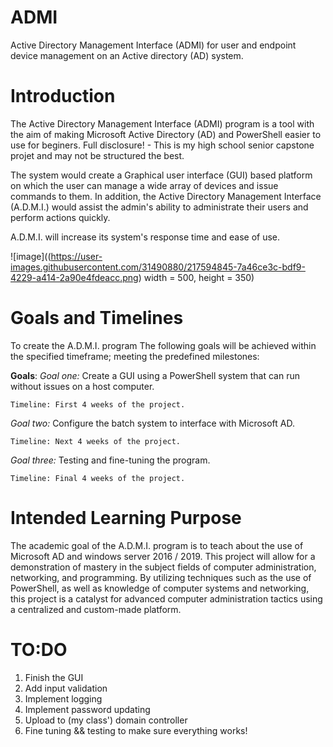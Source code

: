 # ADMI
Active Directory Management Interface (ADMI) for user and endpoint device management on an Active directory (AD) system.

# Introduction
The Active Directory Management Interface (ADMI) program is a tool with the aim of making Microsoft Active Directory (AD) and PowerShell easier to use for beginers. Full disclosure! - This is my high school senior capstone projet and may not be structured the best. 

The system would create a Graphical user interface (GUI) based platform on which the user can manage a wide array of devices and issue commands to them. In addition, the Active Directory Management Interface (A.D.M.I.) would assist the admin's ability to administrate their users and perform actions quickly. 

A.D.M.I. will increase its system's response time and ease of use.

![image]((https://user-images.githubusercontent.com/31490880/217594845-7a46ce3c-bdf9-4229-a414-2a90e4fdeacc.png) width = 500, height = 350)

# Goals and Timelines 
To create the A.D.M.I. program The following goals will be achieved within the specified timeframe; meeting the predefined milestones: 

**Goals**: 
_Goal one:_ Create a GUI using a PowerShell system that can run without issues on a host computer.

    Timeline: First 4 weeks of the project.
    
_Goal two:_ Configure the batch system to interface with Microsoft AD. 

    Timeline: Next 4 weeks of the project.
    
_Goal three:_ Testing and fine-tuning the program. 

    Timeline: Final 4 weeks of the project.
 

# Intended Learning Purpose
The academic goal of the A.D.M.I. program is to teach about the use of Microsoft AD and windows server 2016 / 2019. 
This project will allow for a demonstration of mastery in the subject fields of computer administration, networking, and programming. 
By utilizing techniques such as the use of PowerShell, as well as knowledge of computer systems and networking, this project is a catalyst for advanced computer administration tactics using a centralized and custom-made platform.

# TO:DO
1. Finish the GUI
2. Add input validation 
3. Implement logging 
4. Implement password updating 
5. Upload to (my class') domain controller 
6. Fine tuning && testing to make sure everything works!
